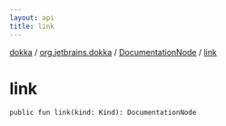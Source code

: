 ```yaml
---
layout: api
title: link
---
```

[dokka](../../index.html) / [org.jetbrains.dokka](../index.html) / [DocumentationNode](index.html) / [link](link.html)


# link



```
public fun link(kind: Kind): DocumentationNode
```

